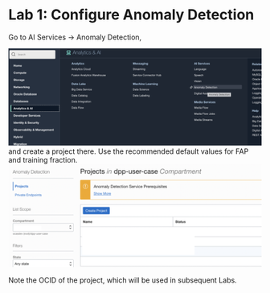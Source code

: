 Lab 1: Configure Anomaly Detection
=================

Go to AI Services → Anomaly Detection, 

![](./images/Set-AD1.png)
and create a project there. Use the recommended default values for FAP and training fraction.
![](./images/Set-AD2.png)

Note the OCID of the project, which will be used in subsequent Labs.
